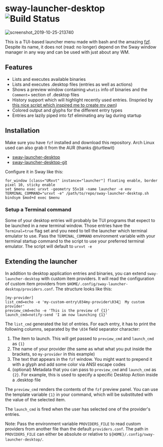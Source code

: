 # sway-launcher-desktop ![Build Status](https://github.com/Biont/sway-launcher-desktop/workflows/CI/badge.svg)

![screenshot_2019-10-25-213740](https://user-images.githubusercontent.com/4208996/67599848-3a1f3680-f771-11e9-9715-da6e943ae14e.png)

This is a TUI-based launcher menu made with bash and the amazing [fzf](https://github.com/junegunn/fzf).
Despite its name, it does not (read: no longer) depend on the Sway window manager in any way and can be used with just about any WM.

## Features
- Lists and executes available binaries
- Lists and executes .desktop files (entries as well as actions)
- Shows a preview window containing `whatis` info of binaries and the `Comment=` section of .desktop files
- History support which will highlight recently used entries. (Inspried by [this nice script which inspired me to create my own](https://gitlab.com/FlyingWombat/my-scripts/blob/master/sway-launcher))
- Colored output and glyphs for the different entry types
- Entries are lazily piped into fzf eliminating any lag during startup

## Installation

Make sure you have `fzf` installed and download this repository. 
Arch Linux used can also grab it from the AUR (thanks @turtlewit)

* [sway-launcher-desktop](https://aur.archlinux.org/packages/sway-launcher-desktop/)
* [sway-launcher-desktop-git](https://aur.archlinux.org/packages/sway-launcher-desktop-git/)

Configure it in Sway like this:
```
for_window [class="URxvt" instance="launcher"] floating enable, border pixel 10, sticky enable
set $menu exec urxvt -geometry 55x18 -name launcher -e env TERMINAL_COMMAND="urxvt -e" /path/to/repo/sway-launcher-desktop.sh
bindsym $mod+d exec $menu
```



### Setup a Terminal command
Some of your desktop entries will probably be TUI programs that expect to be launched in a new terminal window. Those entries have the `Terminal=true` flag set and you need to tell the launcher which terminal emulator to use. Pass the `TERMINAL_COMMAND` environment variable with your terminal startup command to the script to use your preferred terminal emulator. The script will default to `urxvt -e`

## Extending the launcher

In addition to desktop application entries and binaries, you can extend `sway-launcher-desktop` with custom item providers.
It will read the configuration of custom item providers from `$HOME/.config/sway-launcher-desktop/providers.conf`.
The structure looks like this:

```
[my-provider]
list_cmd=echo -e 'my-custom-entry\034my-provider\034  My custom provider'
preview_cmd=echo -e 'This is the preview of {1}'
launch_cmd=notify-send 'I am now launching {1}'
```

The `list_cmd` generated the list of entries. For each entry, it has to print the following columns, separated by the `\034` field separator character:
1. The item to launch. This will get passed to `preview_cmd` and `launch_cmd` as `{1}`
2. The name of your provider (the same as what what you put inside the brackets, so `my-provider` in this example)
3. The text that appears in the `fzf` window. You might want to prepend it with a glyph and add some color via ANSI escape codes
4. (optional) Metadata that you can pass to `preview_cmd` and `launch_cmd` as `{2}`. For example, this is used to specify a specific Desktop Action inside a .desktop file

The `preview_cmd` renders the contents of the `fzf` preview panel. You can use the template variable `{1}` in your command, which will be substituted with the value of the selected item.

The `launch_cmd` is fired when the user has selected one of the provider's entries.

Note: Pass the environment variable `PROVIDERS_FILE` to read custom providers from another file than the default `providers.conf`.
The path in `PROVIDERS_FILE` can either be absolute or relative to `${HOME}/.config/sway-launcher-desktop/`.
